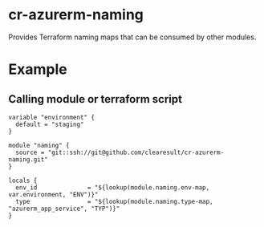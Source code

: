 # cr-azurerm-naming

Provides Terraform naming maps that can be consumed by other modules.

# Example

## Calling module or terraform script

```
variable "environment" {
  default = "staging"
}

module "naming" {
  source = "git::ssh://git@github.com/clearesult/cr-azurerm-naming.git"
}

locals {
  env_id              = "${lookup(module.naming.env-map, var.environment, "ENV")}"
  type                = "${lookup(module.naming.type-map, "azurerm_app_service", "TYP")}"
}
```

